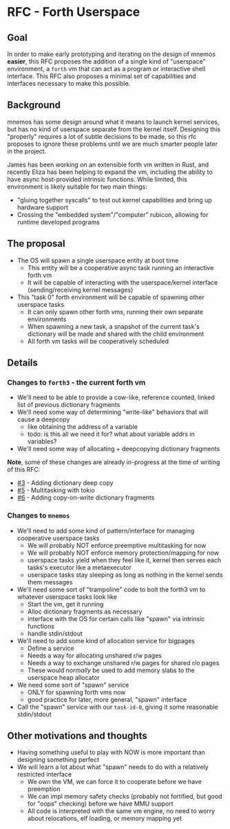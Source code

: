 # RFC - Forth Userspace

## Goal

In order to make early prototyping and iterating on the design of mnemos **easier**, this RFC proposes the
addition of a single kind of "userspace" environment, a `forth` vm that can act as a program
or interactive shell interface. This RFC also proposes a minimal set of capabilities and interfaces
necessary to make this possible.

## Background

mnemos has some design around what it means to launch kernel services, but has no kind of userspace
separate from the kernel itself. Designing this "properly" requires a lot of subtle decisions to be
made, so this rfc proposes to ignore these problems until we are much smarter people later in the
project.

James has been working on an extensible forth vm written in Rust, and recently Eliza has been helping
to expand the vm, including the ability to have async host-provided intrinsic functions. While limited,
this environment is likely suitable for two main things:

* "gluing together syscalls" to test out kernel capabilities and bring up hardware support
* Crossing the "embedded system"/"computer" rubicon, allowing for runtime developed programs

## The proposal

* The OS will spawn a single userspace entity at boot time
    * This entity will be a cooperative async task running an interactive forth vm
    * It will be capable of interacting with the userspace/kernel interface (sending/receiving kernel messages)
* This "task 0" forth environment will be capable of spawning other userspace tasks
    * It can only spawn other forth vms, running their own separate environments
    * When spawning a new task, a snapshot of the current task's dictionary will be made and shared with the child environment
    * All forth vm tasks will be cooperatively scheduled

## Details

### Changes to `forth3` - the current forth vm

* We'll need to be able to provide a cow-like, reference counted, linked list of previous dictionary fragments
* We'll need some way of determining "write-like" behaviors that will cause a deepcopy
    * like obtaining the address of a variable
    * todo: is this all we need it for? what about variable addrs in variables?
* We'll need some way of allocating + deepcopying dictionary fragments

**Note**, some of these changes are already in-progress at the time of writing of this RFC:

* [#3](https://github.com/jamesmunns/forth3/pull/3) - Adding dictionary deep copy
* [#5](https://github.com/jamesmunns/forth3/pull/5) - Multitasking with tokio
* [#6](https://github.com/jamesmunns/forth3/pull/6) - Adding copy-on-write dictionary fragments

### Changes to `mnemos`

* We'll need to add some kind of pattern/interface for managing cooperative userspace tasks
    * We will probably NOT enforce preemptive multitasking for now
    * We will probably NOT enforce memory protection/mapping for now
    * userspace tasks yield when they feel like it, kernel then serves each tasks's executor like a metaexecutor
    * userspace tasks stay sleeping as long as nothing in the kernel sends them messages
* We'll need some sort of "trampoline" code to bolt the forth3 vm to whatever userspace tasks look like
    * Start the vm, get it running
    * Alloc dictionary fragments as necessary
    * interface with the OS for certain calls like "spawn" via intrinsic functions
    * handle stdin/stdout
* We'll need to add some kind of allocation service for bigpages
    * Define a service
    * Needs a way for allocating unshared r/w pages
    * Needs a way to exchange unshared r/w pages for shared r/o pages
    * These would *normally* be used to add memory slabs to the userspace heap allocator
* We need some sort of "spawn" service
    * ONLY for spawning forth vms now
    * good practice for later, more general, "spawn" interface
* Call the "spawn" service with our `task-id-0`, giving it some reasonable stdin/stdout

## Other motivations and thoughts

* Having something useful to play with NOW is more important than designing something perfect
* We will learn a lot about what "spawn" needs to do with a relatively restricted interface
    * We own the VM, we can force it to cooperate before we have preemption
    * We can impl memory safety checks (probably not fortified, but good for "oops" checking) before we have MMU support
    * All code is interpreted with the same vm engine, no need to worry about relocations, elf loading, or memory mapping yet
